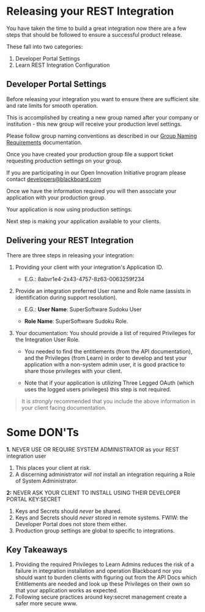 # Releasing your REST Integration

You have taken the time to build a great integration now there are a few steps that should be followed to ensure a successful product release. 

These fall into two categories:

1. Developer Portal Settings
2. Learn REST Integration Configuration

## Developer Portal Settings
Before releasing your integration you want to ensure there are sufficient site and rate limits for smooth operation.

This is accomplished by creating a new group named after your company or institution - this new group will receive your production level settings.  

Please follow group naming conventions as described in our [Group Naming Requirements](https://docs.blackboard.com/learn/REST/Developer%20Portal%2C%20Development%20and%20Production%20Groups.html#group-naming-requirements) documentation.

Once you have created your production group file a support ticket requesting production settings on your group. 

If you are participating in our Open Innovation Initiative program please contact developers@blackboard.com

Once we have the information required you will then associate your application with your production group.

Your application is now using production settings.

Next step is making your application available to your clients.

## Delivering your REST Integration
There are three steps in releasing your integration:
1. Providing your client with your integration's Application ID. 

    * E.G.: 8abvr1e4-2x43-4757-8z63-0063259f234

2. Provide an integration preferred User name and Role name (assists in identification during support resolution). 

    * E.G.: **User Name**: SuperSoftware Sudoku User  
    
    * **Role Name**: SuperSoftware Sudoku Role.
    
3. Your documentation: You should provide a list of required Privileges for the Integration User Role.

    * You needed to find the entitlements (from the API documentation), and the Privileges (from Learn) in order to develop and test your application with a non-system admin user, it is good practice to share those privileges with your client.

    * Note that if your application is utilizing Three Legged OAuth (which uses the logged users privileges) this step is not required.

> It is _strongly_ recommended that you include the above information in your client facing documentation.

# Some DON'Ts

**1.** NEVER USE OR REQUIRE SYSTEM ADMINISTRATOR as your REST integration user
1. This places your client at risk.
2. A discerning administrator _will not_ install an integration requiring a Role of System Administrator.

**2:** NEVER ASK YOUR CLIENT TO INSTALL USING THEIR DEVELOPER PORTAL KEY:SECRET
1. Keys and Secrets should _never_ be shared.
2. Keys and Secrets should _never_ stored in remote systems. FWIW: the Developer Portal does not store them either.
3. Production group settings are global to specific to integrations. 


## Key Takeaways 

1. Providing the required Privileges to Learn Admins reduces the risk of a failure in integration installation and operation Blackboard nor you should want to burden clients with figuring out from the API Docs which Entitlements are needed and look up these Privileges on their own so that your application works as expected.
2. Following secure practices around key:secret management create a safer more secure www.
